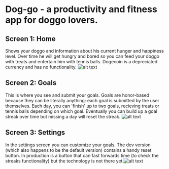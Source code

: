 # Dog-go - a productivity and fitness app for doggo lovers.
## Screen 1: Home
Shows your doggo and information about his current hunger and happiness level. Over time he will get hungry and bored so you can feed your doggo with treats and entertain him with tennis balls. Dogecoin is a depreciated currency and has no functionality.
![alt text](https://github.com/AlexHZhou/Dog-go/tree/master/assets/images/screenshot_home.png "Home Screen")



## Screen 2: Goals
This is where you see and submit your goals. Goals are honor-based because they can be literally anything: each goal is submitted by the user themselves. Each day, you can 'finish' up to two goals, recieving treats or tennis balls depending on which goal. Eventually you can build up a goal streak over time but missing a day will reset the streak.
![alt text](https://github.com/AlexHZhou/Dog-go/tree/master/assets/images/screenshot_goal.png "Goal Screen")


## Screen 3: Settings
In the settings screen you can customize your goals. The dev version (which also happens to be the default version) contains a handy reset button. In production is a button that can fast forwards time (to check the streaks functionality) but the technology is not there yet.![alt text](https://github.com/AlexHZhou/Dog-go/tree/master/assets/images/screenshot_settings.png "Settings Screen")
